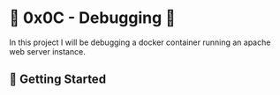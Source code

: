 # :shell: 0x0C - Debugging :shell:

In this project I will be debugging a docker container running an apache web server instance.

## :running: Getting Started

